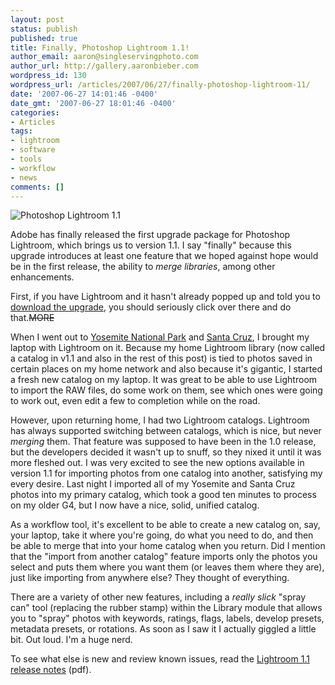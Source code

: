 ```yaml
---
layout: post
status: publish
published: true
title: Finally, Photoshop Lightroom 1.1!
author_email: aaron@singleservingphoto.com
author_url: http://gallery.aaronbieber.com
wordpress_id: 130
wordpress_url: /articles/2007/06/27/finally-photoshop-lightroom-11/
date: '2007-06-27 14:01:46 -0400'
date_gmt: '2007-06-27 18:01:46 -0400'
categories:
- Articles
tags:
- lightroom
- software
- tools
- workflow
- news
comments: []
---
```

![Photoshop Lightroom 1.1](/articles/images/lightroom.jpg)

Adobe has finally released the first upgrade package for Photoshop
Lightroom, which brings us to version 1.1. I say "finally" because this
upgrade introduces at least one feature that we hoped against hope would
be in the first release, the ability to _merge libraries_, among other
enhancements.

First, if you have Lightroom and it hasn't already popped up and told
you to [download the
upgrade](http://www.adobe.com/products/photoshoplightroom), you should
seriously click over there and do that.~~MORE~~

When I went out to [Yosemite National
Park](http://www.fisheyegallery.com/Places/Yosemite) and [Santa
Cruz](http://www.fisheyegallery.com/Places/SantaCruz), I brought my
laptop with Lightroom on it. Because my home Lightroom library (now
called a catalog in v1.1 and also in the rest of this post) is tied to
photos saved in certain places on my home network and also because it's
gigantic, I started a fresh new catalog on my laptop. It was great to be
able to use Lightroom to import the RAW files, do some work on them, see
which ones were going to work out, even edit a few to completion while
on the road.

However, upon returning home, I had two Lightroom catalogs. Lightroom
has always supported switching between catalogs, which is nice, but
never _merging_ them. That feature was supposed to have been in the
1.0 release, but the developers decided it wasn't up to snuff, so they
nixed it until it was more fleshed out. I was very excited to see the
new options available in version 1.1 for importing photos from one
catalog into another, satisfying my every desire. Last night I imported
all of my Yosemite and Santa Cruz photos into my primary catalog, which
took a good ten minutes to process on my older G4, but I now have a
nice, solid, unified catalog.

As a workflow tool, it's excellent to be able to create a new catalog
on, say, your laptop, take it where you're going, do what you need to
do, and then be able to merge that into your home catalog when you
return. Did I mention that the "import from another catalog" feature
imports only the photos you select and puts them where you want them (or
leaves them where they are), just like importing from anywhere else?
They thought of everything.

There are a variety of other new features, including a _really slick_
"spray can" tool (replacing the rubber stamp) within the Library module
that allows you to "spray" photos with keywords, ratings, flags, labels,
develop presets, metadata presets, or rotations. As soon as I saw it I
actually giggled a little bit. Out loud. I'm a huge nerd.

To see what else is new and review known issues, read the [Lightroom 1.1
release
notes](http://www.adobe.com/special/photoshop/Lightroom_ReadMe.pdf)
(pdf).
